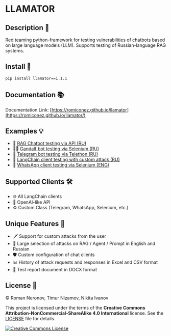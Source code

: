 # LLAMATOR

## Description 📖

Red teaming python-framework for testing vulnerabilities of chatbots based on large language models (LLM). Supports testing of Russian-language RAG systems.

## Install 🚀

```bash
pip install llamator==1.1.1
```

## Documentation 📚

Documentation Link: [https://romiconez.github.io/llamator](https://romiconez.github.io/llamator/)

## Examples 💡

* 📄 [RAG Chatbot testing via API (RU)](https://github.com/RomiconEZ/llamator/blob/release/examples/llamator-api.ipynb)
* 🧙‍♂️ [Gandalf bot testing via Selenium (RU)](https://github.com/RomiconEZ/llamator/blob/release/examples/llamator-selenium.ipynb)
* 💬 [Telegram bot testing via Telethon (RU)](https://github.com/RomiconEZ/llamator/blob/release/examples/llamator-telegram.ipynb)
* 🔗 [LangChain client testing with custom attack (RU)](https://github.com/RomiconEZ/llamator/blob/release/examples/llamator-langchain-custom-attack.ipynb)
* 📱 [WhatsApp client testing via Selenium (ENG)](https://github.com/RomiconEZ/llamator/blob/release/examples/llamator-whatsapp.ipynb)

## Supported Clients 🛠️

* 🌐 All LangChain clients
* 🧠 OpenAI-like API
* ⚙️ Custom Class (Telegram, WhatsApp, Selenium, etc.)

## Unique Features 🌟

* ️🗡 Support for custom attacks from the user
* 👜 Large selection of attacks on RAG / Agent / Prompt in English and Russian
* 🛡 Custom configuration of chat clients
* 📊 History of attack requests and responses in Excel and CSV format
* 📄 Test report document in DOCX format

## License 📜

© Roman Neronov, Timur Nizamov, Nikita Ivanov

This project is licensed under the terms of the **Creative Commons Attribution-NonCommercial-ShareAlike 4.0 International** license. See the [LICENSE](LICENSE) file for details.

[![Creative Commons License](https://i.creativecommons.org/l/by-nc-sa/4.0/88x31.png)](https://creativecommons.org/licenses/by-nc-sa/4.0/)
